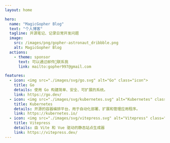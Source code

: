 ```yaml
---
layout: home

hero:
  name: "MagicGopher Blog"
  text: "个人博客"
  tagline: 开源笔记、记录日常开发问题
  image:
    src: /images/png/gopher-astronaut_dribbble.png
    alt: MagicGopher Blog
  actions:
    - theme: sponsor
      text: 可以通过邮件📮联系我
      link: mailto:gopher997@gmail.com

features:
  - icon: <img src="./images/svg/go.svg" alt="Go" class="icon">
    title: Go
    details: 使用 Go 构建简单、安全、可扩展的系统。
    link: https://go.dev/
  - icon: <img src="./images/svg/kubernetes.svg" alt="Kubernetes" class="icon">
    title: Kubernetes
    details: 开源的容器编排平台，用于自动化部署、扩展和管理应用程序。
    link: https://kubernetes.io/
  - icon: <img src="./images/svg/vitepress.svg" alt="Vitepress" class="icon">
    title: Vitepress
    details: 由 Vite 和 Vue 驱动的静态站点生成器
    link: https://vitepress.dev/
---
```


